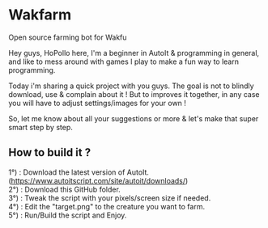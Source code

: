 # Wakfarm
Open source farming bot for Wakfu

Hey guys, 
HoPollo here, I'm a beginner in AutoIt & programming in general,
and like to mess around with games I play to make a fun way to learn programming.

Today i'm sharing a quick project with you guys. 
The goal is not to blindly download, use & complain about it ! 
But to improves it together, in any case you will have to adjust settings/images for your own !

So, let me know about all your suggestions or more & let's make that super smart step by step.

## How to build it ?

1°) : Download the latest version of AutoIt. (https://www.autoitscript.com/site/autoit/downloads/)  
2°) : Download this GitHub folder.  
3°) : Tweak the script with your pixels/screen size if needed.  
4°) : Edit the "target.png" to the creature you want to farm.  
5°) : Run/Build the script and Enjoy.  
